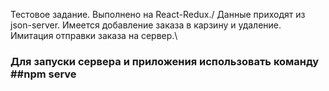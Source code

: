 Тестовое задание. Выполнено на React-Redux./
Данные приходят из json-server. Имеется добавление заказа в карзину и удаление. Имитация отправки заказа на сервер.\
### Для запуски сервера и приложения использовать команду ##npm serve
